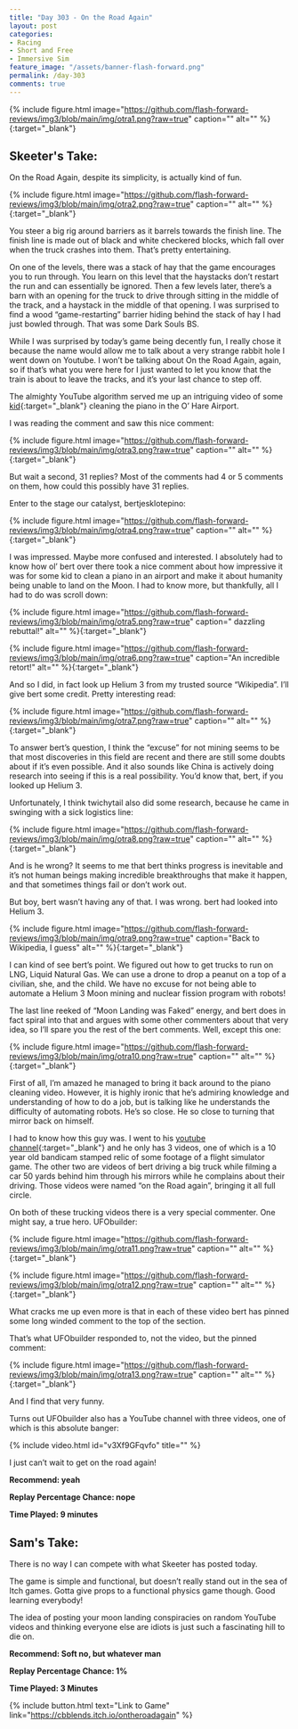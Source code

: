 ```yaml
---
title: "Day 303 - On the Road Again"
layout: post
categories:
- Racing
- Short and Free
- Immersive Sim
feature_image: "/assets/banner-flash-forward.png"
permalink: /day-303
comments: true
---
```


{% include figure.html image="https://github.com/flash-forward-reviews/img3/blob/main/img/otra1.png?raw=true" caption="" alt="" %}{:target="_blank"}
 
## Skeeter's Take:

On the Road Again, despite its simplicity, is actually kind of fun. 

{% include figure.html image="https://github.com/flash-forward-reviews/img3/blob/main/img/otra2.png?raw=true" caption="" alt="" %}{:target="_blank"}

You steer a big rig around barriers as it barrels towards the finish line. The finish line is made out of black and white checkered blocks, which fall over when the truck crashes into them. That’s pretty entertaining. 

On one of the levels, there was a stack of hay that the game encourages you to run through. You learn on this level that the haystacks don’t restart the run and can essentially be ignored. Then a few levels later, there’s a barn with an opening for the truck to drive through sitting in the middle of the track, and a haystack in the middle of that opening. I was surprised to find a wood “game-restarting” barrier hiding behind the stack of hay I had just bowled through. That was some Dark Souls BS. 

While I was surprised by today’s game being decently fun, I really chose it because the name would allow me to talk about a very strange rabbit hole I went down on Youtube. I won’t be talking about On the Road Again, again, so if that’s what you were here for I just wanted to let you know that the train is about to leave the tracks, and it’s your last chance to step off. 

The almighty YouTube algorithm served me up an intriguing video of some [kid](https://www.youtube.com/watch?v=-uSW38mpz8I&ab_channel=ThePianoDoctor){:target="_blank"} cleaning the piano in the O’ Hare Airport. 

I was reading the comment and saw this nice comment: 

{% include figure.html image="https://github.com/flash-forward-reviews/img3/blob/main/img/otra3.png?raw=true" caption="" alt="" %}{:target="_blank"}

But wait a second, 31 replies? Most of the comments had 4 or 5 comments on them, how could this possibly have 31 replies. 

Enter to the stage our catalyst, bertjesklotepino: 

{% include figure.html image="https://github.com/flash-forward-reviews/img3/blob/main/img/otra4.png?raw=true" caption="" alt="" %}{:target="_blank"}

I was impressed. Maybe more confused and interested. I absolutely had to know how ol’ bert over there took a nice comment about how impressive it was for some kid to clean a piano in an airport and make it about humanity being unable to land on the Moon. I had to know more, but thankfully, all I had to do was scroll down: 

{% include figure.html image="https://github.com/flash-forward-reviews/img3/blob/main/img/otra5.png?raw=true" caption=" dazzling rebuttal!" alt="" %}{:target="_blank"}

{% include figure.html image="https://github.com/flash-forward-reviews/img3/blob/main/img/otra6.png?raw=true" caption="An incredible retort!" alt="" %}{:target="_blank"}

And so I did, in fact look up Helium 3 from my trusted source “Wikipedia”. I’ll give bert some credit. Pretty interesting read: 

{% include figure.html image="https://github.com/flash-forward-reviews/img3/blob/main/img/otra7.png?raw=true" caption="" alt="" %}{:target="_blank"}

To answer bert’s question, I think the “excuse” for not mining seems to be that most discoveries in this field are recent and there are still some doubts about if it’s even possible. 
And it also sounds like China is actively doing research into seeing if this is a real possibility. You’d know that, bert, if you looked up Helium 3. 

Unfortunately, I think twichytail also did some research, because he came in swinging with a sick logistics line: 

{% include figure.html image="https://github.com/flash-forward-reviews/img3/blob/main/img/otra8.png?raw=true" caption="" alt="" %}{:target="_blank"}

And is he wrong? It seems to me that bert thinks progress is inevitable and it’s not human beings making incredible breakthroughs that make it happen, and that sometimes things fail or don’t work out. 

But boy, bert wasn’t having any of that. I was wrong. bert had looked into Helium 3. 

{% include figure.html image="https://github.com/flash-forward-reviews/img3/blob/main/img/otra9.png?raw=true" caption="Back to Wikipedia, I guess" alt="" %}{:target="_blank"}

I can kind of see bert’s point. We figured out how to get trucks to run on LNG, Liquid Natural Gas. We can use a drone to drop a peanut on a top of a civilian, she, and the child. We have no excuse for not being able to automate a Helium 3 Moon mining and nuclear fission program with robots!

The last line reeked of “Moon Landing was Faked” energy, and bert does in fact spiral into that and argues with some other commenters about that very idea, so I’ll spare you the rest of the bert comments. Well, except this one: 

{% include figure.html image="https://github.com/flash-forward-reviews/img3/blob/main/img/otra10.png?raw=true" caption="" alt="" %}{:target="_blank"}

First of all, I’m amazed he managed to bring it back around to the piano cleaning video. However, it is highly ironic that he’s admiring knowledge and understanding of how to do a job, but is talking like he understands the difficulty of automating robots. He’s so close. He so close to turning that mirror back on himself. 

I had to know how this guy was. I went to his [youtube channel](https://www.youtube.com/watch?v=2maWUrPpALM&t=3s&ab_channel=bertjesklotepino){:target="_blank"} and he only has 3 videos, one of which is a 10 year old bandicam stamped relic of some footage of a flight simulator game. The other two are videos of bert driving a big truck while filming a car 50 yards behind him through his mirrors while he complains about their driving. Those videos were named “on the Road again”, bringing it all full circle.

On both of these trucking videos there is a very special commenter. One might say, a true hero. UFObuilder:

{% include figure.html image="https://github.com/flash-forward-reviews/img3/blob/main/img/otra11.png?raw=true" caption="" alt="" %}{:target="_blank"}

{% include figure.html image="https://github.com/flash-forward-reviews/img3/blob/main/img/otra12.png?raw=true" caption="" alt="" %}{:target="_blank"}

What cracks me up even more is that in each of these video bert has pinned some long winded comment to the top of the section. 

That’s what UFObuilder responded to, not the video, but the pinned comment: 

{% include figure.html image="https://github.com/flash-forward-reviews/img3/blob/main/img/otra13.png?raw=true" caption="" alt="" %}{:target="_blank"}

And I find that very funny. 

Turns out UFObuilder also has a YouTube channel with three videos, one of which is this absolute banger: 

{% include video.html id="v3Xf9GFqvfo" title="" %}

I just can’t wait to get on the road again!
 
**Recommend: yeah**

**Replay Percentage Chance: nope**

**Time Played: 9 minutes**

## Sam's Take:

There is no way I can compete with what Skeeter has posted today.

The game is simple and functional, but doesn’t really stand out in the sea of Itch games. Gotta give props to a functional physics game though. Good learning everybody!

The idea of posting your moon landing conspiracies on random YouTube videos and thinking everyone else are idiots is just such a fascinating hill to die on.

**Recommend: Soft no, but whatever man**

**Replay Percentage Chance: 1%**

**Time Played: 3 Minutes**

{% include button.html text="Link to Game" link="https://cbblends.itch.io/ontheroadagain" %}